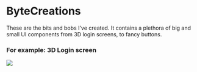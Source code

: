 # ByteCreations
These are the bits and bobs I've created. It contains a plethora of big and small UI components from 3D login screens, to fancy buttons.

### For example: 3D Login screen

![](https://github.com/Corvus-JSDev/ByteCreations/blob/main/GIF/3dLogin.gif)
